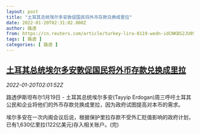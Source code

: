 ```yaml
---
layout: post
title: "土耳其总统埃尔多安敦促国民将外币存款兑换成里拉"
date: 2022-01-20T02:31:02.000Z
author: 路透
from: https://cn.reuters.com/article/turkey-lira-0119-wedn-idCNKBS2JU05V
tags: [ 路透 ]
categories: [ 路透 ]
---
```

<!--1642645862000-->
[土耳其总统埃尔多安敦促国民将外币存款兑换成里拉](https://cn.reuters.com/article/turkey-lira-0119-wedn-idCNKBS2JU05V)
------

<div>
<div><i>2022-01-20T02:01:52Z</i></div><p>路透伊斯坦布尔1月19日 - 土耳其总统埃尔多安(Tayyip Erdogan)周三呼吁土耳其公民和企业将他们的外币存款兑换成里拉，因为政府试图提高对本币的需求。</p><p>埃尔多安在一次内阁会议后说，根据保护里拉存款不受外汇贬值影响的政府计划，已有1,630亿里拉(122亿美元)存入相关账户。(完)</p>
</div>
